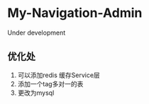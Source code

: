 # My-Navigation-Admin

Under development

## 优化处
1. 可以添加redis 缓存Service层
2. 添加一个tag多对一的表
3. 更改为mysql